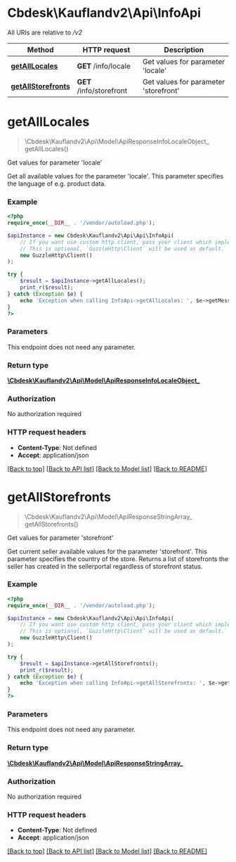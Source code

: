 # Cbdesk\Kauflandv2\Api\InfoApi

All URIs are relative to */v2*

Method | HTTP request | Description
------------- | ------------- | -------------
[**getAllLocales**](InfoApi.md#getalllocales) | **GET** /info/locale | Get values for parameter &#x27;locale&#x27;
[**getAllStorefronts**](InfoApi.md#getallstorefronts) | **GET** /info/storefront | Get values for parameter &#x27;storefront&#x27;

# **getAllLocales**
> \Cbdesk\Kauflandv2\Api\Model\ApiResponseInfoLocaleObject_ getAllLocales()

Get values for parameter 'locale'

Get all available values for the parameter 'locale'. This parameter specifies the language of e.g. product data.

### Example
```php
<?php
require_once(__DIR__ . '/vendor/autoload.php');

$apiInstance = new Cbdesk\Kauflandv2\Api\Api\InfoApi(
    // If you want use custom http client, pass your client which implements `GuzzleHttp\ClientInterface`.
    // This is optional, `GuzzleHttp\Client` will be used as default.
    new GuzzleHttp\Client()
);

try {
    $result = $apiInstance->getAllLocales();
    print_r($result);
} catch (Exception $e) {
    echo 'Exception when calling InfoApi->getAllLocales: ', $e->getMessage(), PHP_EOL;
}
?>
```

### Parameters
This endpoint does not need any parameter.

### Return type

[**\Cbdesk\Kauflandv2\Api\Model\ApiResponseInfoLocaleObject_**](../Model/ApiResponseInfoLocaleObject_.md)

### Authorization

No authorization required

### HTTP request headers

 - **Content-Type**: Not defined
 - **Accept**: application/json

[[Back to top]](#) [[Back to API list]](../../README.md#documentation-for-api-endpoints) [[Back to Model list]](../../README.md#documentation-for-models) [[Back to README]](../../README.md)

# **getAllStorefronts**
> \Cbdesk\Kauflandv2\Api\Model\ApiResponseStringArray_ getAllStorefronts()

Get values for parameter 'storefront'

Get current seller available values for the parameter 'storefront'. This parameter specifies the country of the store. Returns a list of storefronts the seller has created in the sellerportal regardless of storefront status.

### Example
```php
<?php
require_once(__DIR__ . '/vendor/autoload.php');

$apiInstance = new Cbdesk\Kauflandv2\Api\Api\InfoApi(
    // If you want use custom http client, pass your client which implements `GuzzleHttp\ClientInterface`.
    // This is optional, `GuzzleHttp\Client` will be used as default.
    new GuzzleHttp\Client()
);

try {
    $result = $apiInstance->getAllStorefronts();
    print_r($result);
} catch (Exception $e) {
    echo 'Exception when calling InfoApi->getAllStorefronts: ', $e->getMessage(), PHP_EOL;
}
?>
```

### Parameters
This endpoint does not need any parameter.

### Return type

[**\Cbdesk\Kauflandv2\Api\Model\ApiResponseStringArray_**](../Model/ApiResponseStringArray_.md)

### Authorization

No authorization required

### HTTP request headers

 - **Content-Type**: Not defined
 - **Accept**: application/json

[[Back to top]](#) [[Back to API list]](../../README.md#documentation-for-api-endpoints) [[Back to Model list]](../../README.md#documentation-for-models) [[Back to README]](../../README.md)

